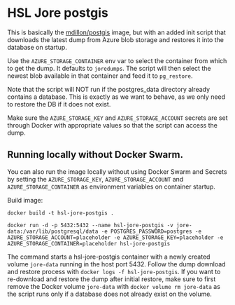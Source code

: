 # HSL Jore postgis

This is basically the [mdillon/postgis](https://hub.docker.com/r/mdillon/postgis/) image, but with an added init script that downloads the latest dump from Azure blob storage and restores it into the database on startup.

Use the `AZURE_STORAGE_CONTAINER` env var to select the container from which to get the dump. It defaults to `joredumps`. The script will then select the newest blob available in that container and feed it to `pg_restore`.

Note that the script will NOT run if the postgres_data directory already contains a database. This is exactly as we want to behave, as we only need to restore the DB if it does not exist.

Make sure the `AZURE_STORAGE_KEY` and `AZURE_STORAGE_ACCOUNT` secrets are set through Docker with appropriate values so that the script can access the dump.

## Running locally without Docker Swarm.

You can also run the image locally without using Docker Swarm and Secrets by setting the `AZURE_STORAGE_KEY`, `AZURE_STORAGE_ACCOUNT` and `AZURE_STORAGE_CONTAINER` as environment variables on container startup.

Build image:
```
docker build -t hsl-jore-postgis .
```
```
docker run -d -p 5432:5432 --name hsl-jore-postgis -v jore-data:/var/lib/postgresql/data -e POSTGRES_PASSWORD=postgres -e AZURE_STORAGE_ACCOUNT=placeholder -e AZURE_STORAGE_KEY=placeholder -e AZURE_STORAGE_CONTAINER=placeholder hsl-jore-postgis
```
The command starts a hsl-jore-postgis container with a newly created volume `jore-data` running in the host port 5432. Follow the dump download and restore process with
`docker logs -f hsl-jore-postgis`. If you want to re-download and restore the dump after initial restore, make sure to first remove the Docker volume `jore-data` with `docker volume rm jore-data` as the script runs only if a database does not already exist on the volume.
